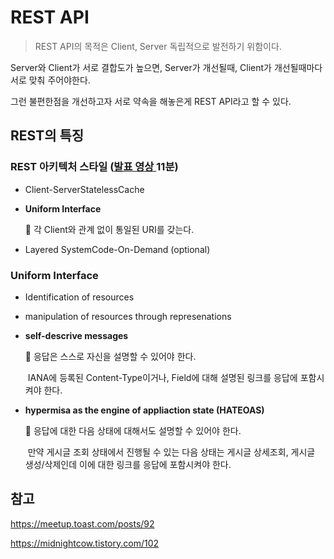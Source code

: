 # REST API

> REST API의 목적은 Client, Server 독립적으로 발전하기 위함이다.

Server와 Client가 서로 결합도가 높으면, Server가 개선될때, Client가 개선될때마다 서로 맞춰 주어야한다. 

그런 불편한점을 개선하고자 서로 약속을 해놓은게 REST API라고 할 수 있다.



## REST의 특징

### REST 아키텍처 스타일 ([발표 영상 ](https://www.youtube.com/watch?v=RP_f5dMoHFc)11분)

- Client-ServerStatelessCache

- **Uniform Interface**

  :pushpin: 각 Client와 관계 없이 통일된 URI를 갖는다.

- Layered SystemCode-On-Demand (optional)



### Uniform Interface

- Identification of resources

- manipulation of resources through represenations

- **self-descrive messages**

  :round_pushpin: 응답은 스스로 자신을 설명할 수 있어야 한다.

  ​	IANA에 등록된 Content-Type이거나, Field에 대해 설명된 링크를 응답에 포함시켜야 한다.

- **hypermisa as the engine of appliaction state (HATEOAS)**

  :round_pushpin: 응답에 대한 다음 상태에 대해서도 설명할 수 있어야 한다.

  ​	만약 게시글 조회 상태에서 진행될 수 있는 다음 상태는 게시글 상세조회, 게시글 생성/삭제인데 이에 대한 링크를 응답에 포함시켜야 한다.







## 참고

https://meetup.toast.com/posts/92

https://midnightcow.tistory.com/102